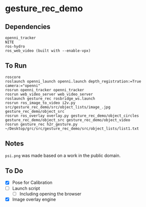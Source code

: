gesture_rec_demo
================

Dependencies
------------
```
openni_tracker
NITE
ros-hydro
ros_web_video (built with --enable-vpx)
```

To Run
------
```
roscore
roslaunch openni_launch openni.launch depth_registration:=True camera:="openni"
rosrun openni_tracker openni_tracker 
rosrun web_video_server web_video_server
roslaunch gesture_rec rosbridge_ws.launch
rosrun ros_image_to_video i2v.py src/gesture_rec_demo/src/object_lists/image_.jpg gesture_rec_demo/object_src
rosrun ros_overlay overlay.py gesture_rec_demo/object_circles gesture_rec_demo/object_src gesture_rec_demo/object_video
rosrun gesture_rec h2r_gesture.py ~/Desktop/grc/src/gesture_rec_demo/src/object_lists/list1.txt
```

Notes
-----
`psi.png` was made based on a work in the public domain.


To Do
-----
 - [X] Pose for Calibration
 - [ ] Launch script
   - [ ] Including opening the browser
 - [X] Image overlay engine
